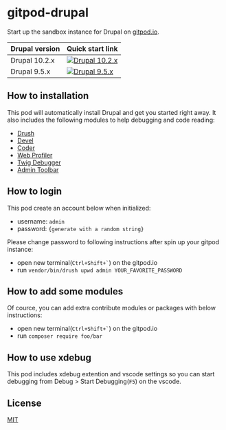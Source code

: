 # gitpod-drupal
Start up the sandbox instance for Drupal on [gitpod.io](https://gitpod.io/).

|Drupal version|Quick start link|
|-|-|
|Drupal 10.2.x|[![Drupal 10.2.x](https://gitpod.io/button/open-in-gitpod.svg)](https://gitpod.io/#DRUPAL_CORE_VERSION=10.2.x/https://github.com/ainsofs/gitpod-drupal/tree/ainsofs)|
|Drupal 9.5.x|[![Drupal 9.5.x](https://gitpod.io/button/open-in-gitpod.svg)](https://gitpod.io/#DRUPAL_CORE_VERSION=9.5.x/https://github.com/ainsofs/gitpod-drupal/tree/ainsofs)|

## How to installation

This pod will automatically install Drupal and get you started right away.
It also includes the following modules to help debugging and code reading:

- [Drush](https://www.drupal.org/project/drush)
- [Devel](https://www.drupal.org/project/devel)
- [Coder](https://www.drupal.org/project/coder)
- [Web Profiler](https://www.drupal.org/project/webprofiler)
- [Twig Debugger](https://www.drupal.org/project/twig_debugger)
- [Admin Toolbar](https://www.drupal.org/project/admin_toolbar)

## How to login

This pod create an account below when initialized:
- username: `admin`
- password: `{generate with a random string}`

Please change password to following instructions after spin up your gitpod instance:
- open new terminal(`` Ctrl+Shift+` ``) on the gitpod.io
- run `vendor/bin/drush upwd admin YOUR_FAVORITE_PASSWORD`

## How to add some modules
Of cource, you can add extra contribute modules or packages with below instructions:
- open new terminal(`` Ctrl+Shift+` ``) on the gitpod.io
- run `composer require foo/bar`

## How to use xdebug
This pod includes xdebug extention and vscode settings so you can start debugging from Debug > Start Debugging(`F5`) on the vscode.

## License

[MIT](LICENSE)
